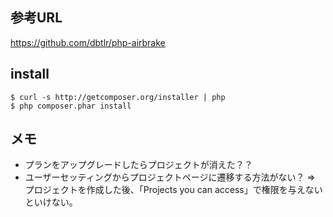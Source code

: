 ## 参考URL
https://github.com/dbtlr/php-airbrake

## install
    $ curl -s http://getcomposer.org/installer | php
    $ php composer.phar install 

## メモ
 * プランをアップグレードしたらプロジェクトが消えた？？
 * ユーザーセッティングからプロジェクトページに遷移する方法がない？
   => プロジェクトを作成した後、「Projects you can access」で権限を与えないといけない。
